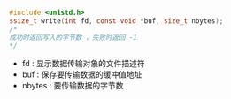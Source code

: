 ```c
#include <unistd.h>
ssize_t write(int fd, const void *buf, size_t nbytes);
/*
成功时返回写入的字节数 ，失败时返回 -1
*/
```
+ fd : 显示数据传输对象的文件描述符
+ buf : 保存要传输数据的缓冲值地址
+ nbytes : 要传输数据的字节数